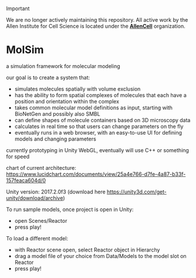 > [!IMPORTANT]
> We are no longer actively maintaining this repository. All active work by the Allen Institute for Cell Science is located under the **[AllenCell](https://github.com/AllenCell)** organization.


# MolSim
a simulation framework for molecular modeling

our goal is to create a system that:
- simulates molecules spatially with volume exclusion
- has the ability to form spatial complexes of molecules that each have a position and orientation within the complex
- takes common molecular model definitions as input, starting with BioNetGen and possibly also SMBL
- can define shapes of molecule containers based on 3D microscopy data
- calculates in real time so that users can change parameters on the fly
- eventually runs in a web browser, with an easy-to-use UI for defining models and changing parameters

currently prototyping in Unity WebGL, eventually will use C++ or something for speed

chart of current architecture: https://www.lucidchart.com/documents/view/25a4e766-d7fe-4a87-b33f-157feaca604d/0

Unity version: 2017.2.0f3 
(download here https://unity3d.com/get-unity/download/archive)

To run sample models, once project is open in Unity:
- open Scenes/Reactor
- press play!

To load a different model: 
- with Reactor scene open, select Reactor object in Hierarchy
- drag a model file of your choice from Data/Models to the model slot on Reactor
- press play!
